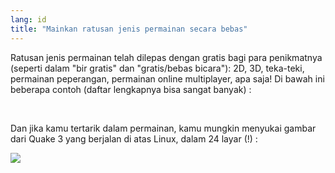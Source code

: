 ```yaml
---
lang: id
title: "Mainkan ratusan jenis permainan secara bebas"
---
```


Ratusan jenis permainan telah dilepas dengan gratis bagi para penikmatnya (seperti dalam "bir gratis" dan "gratis/bebas bicara"): 2D, 3D, teka-teki, permainan peperangan, permainan online multiplayer, apa saja! Di bawah ini beberapa contoh (daftar lengkapnya bisa sangat banyak) :

<div id="items">



<br class="clearboth" />


Dan jika kamu tertarik dalam permainan, kamu mungkin menyukai gambar dari Quake 3 yang berjalan di atas Linux, dalam 24 layar (!) :

<a href="Images/quake_24_screens.jpg"><img src="Images/quake_24_screens_thumbnail.jpg" /></a>




